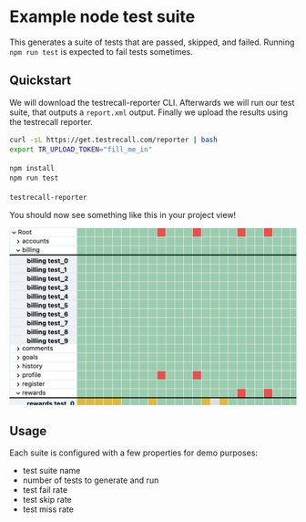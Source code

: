 # Example node test suite

This generates a suite of tests that are passed, skipped, and failed. Running `npm run test` is expected to fail tests sometimes.

## Quickstart

We will download the testrecall-reporter CLI. Afterwards we will run our test suite, that outputs a `report.xml` output. Finally we upload the results using the testrecall reporter.

```bash
curl -sL https://get.testrecall.com/reporter | bash
export TR_UPLOAD_TOKEN="fill_me_in"

npm install
npm run test

testrecall-reporter
```

You should now see something like this in your project view!

![example report](./example_report.png "example")

## Usage

Each suite is configured with a few properties for demo purposes:

- test suite name
- number of tests to generate and run
- test fail rate
- test skip rate
- test miss rate
